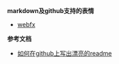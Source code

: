 **markdown及github支持的表情**
- [webfx](https://www.webfx.com/tools/emoji-cheat-sheet/)

**参考文档**
- [如何在github上写出漂亮的readme](https://github.com/Hubery-Lee/Notes/blob/master/%E5%A6%82%E4%BD%95%E5%9C%A8github%E4%B8%8A%E5%86%99%E5%87%BA%E6%BC%82%E4%BA%AE%E7%9A%84readme.md.md)